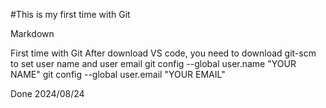 #This is my first time with Git

Markdown

First time with Git
After download VS code, you need to download git-scm
to set user name and user email
  git config --global user.name "YOUR NAME"
  git config --global user.email "YOUR EMAIL"

Done 2024/08/24